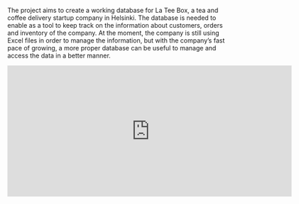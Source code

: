 The project aims to create a working database for La Tee Box, a tea and coffee delivery startup company in Helsinki. The database is needed to enable as a tool to keep track on the information about customers, orders and inventory of the company. At the moment, the company is still using Excel files in order to manage the information, but with the company’s fast pace of growing, a more proper database can be useful to manage and access the data in a better manner. 

<iframe src='https://gfycat.com/ifr/SandyFlippantBlackcrappie' frameborder='0' scrolling='no' width='640' height='295' allowfullscreen></iframe>

